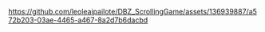 




https://github.com/leoleaipailote/DBZ_ScrollingGame/assets/136939887/a572b203-03ae-4465-a467-8a2d7b6dacbd

